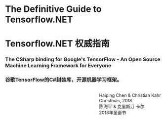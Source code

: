 # The Definitive Guide to Tensorflow.NET
# Tensorflow.NET 权威指南




### The CSharp binding for Google's TensorFlow - An Open Source Machine Learning Framework for Everyone
### 谷歌TensorFlow的C#封装库，开源机器学习框架。







<p style='float:right;'> 
Haiping Chen & Christian Kahr<br/>
Christmas, 2018<br/>
陈海平 & 克里斯汀 卡尔<br/>
2018年圣诞节
</p>





